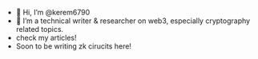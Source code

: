 - 👋 Hi, I’m @kerem6790
- 👀 I’m a technical writer & researcher on web3, especially cryptography related topics.
- check my articles!
- Soon to be writing zk cirucits here!

